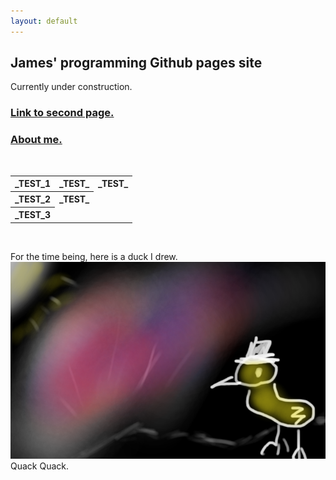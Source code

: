 ```yaml
---
layout: default
---
```



## James' programming Github pages site

Currently under construction.

### [Link to second page.](Usefull-Links)

### [About me.](about)

<br>

<table >
	<tr>
		<th>_TEST_1</th>
		<th>_TEST_</th>
		<th>_TEST_</th>
	</tr><tr>
		<th>_TEST_2</th>
		<th>_TEST_</th>
	</tr>
	<tr>
		<th>_TEST_3</th>
	</tr>
</table>

<br>

For the time being, here is a duck I drew.
![Duck image](/assets/images/myDuck.png)
Quack Quack.